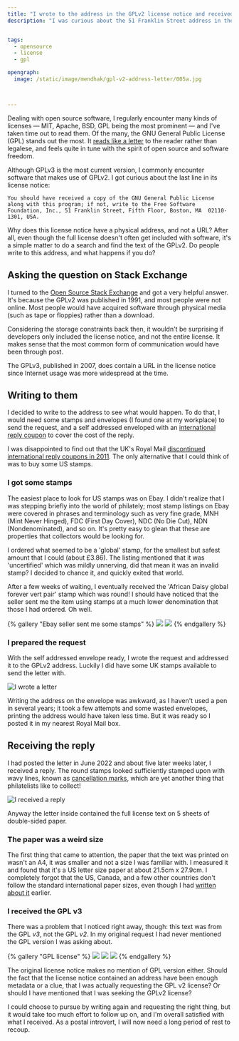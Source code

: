 ```yaml
---
title: "I wrote to the address in the GPLv2 license notice and received the GPLv3 license"
description: "I was curious about the 51 Franklin Street address in the GPLv2 license notice so I wrote to them as they said"


tags: 
  - opensource
  - license
  - gpl

opengraph: 
  image: /static/image/mendhak/gpl-v2-address-letter/005a.jpg



---
```


Dealing with open source software, I regularly encounter many kinds of licenses — MIT, Apache, BSD, GPL being the most prominent — and I've taken time out to read them.  Of the many, the GNU General Public License (GPL) stands out the most.  It [reads like a letter](https://www.gnu.org/licenses/old-licenses/gpl-2.0.en.html) to the reader rather than legalese, and feels quite in tune with the spirit of open source and software freedom.  

Although GPLv3 is the most current version, I commonly encounter software that makes use of GPLv2.  I got curious about the last line in its license notice: 

    You should have received a copy of the GNU General Public License
    along with this program; if not, write to the Free Software
    Foundation, Inc., 51 Franklin Street, Fifth Floor, Boston, MA  02110-1301, USA.

Why does this license notice have a physical address, and not a URL?  After all, even though the full license doesn't often get included with software, it's a simple matter to do a search and find the text of the GPLv2. Do people write to this address, and what happens if you do?  

## Asking the question on Stack Exchange

I turned to the [Open Source Stack Exchange](https://opensource.stackexchange.com/questions/12714/why-does-gplv2-include-a-mailing-address-51-franklin-street-in-the-license-not) and got a very helpful answer.  It's because the GPLv2 was published in 1991, and most people were not online.  Most people would have acquired software through physical media (such as tape or floppies) rather than a download.  

Considering the storage constraints back then, it wouldn't be surprising if developers only included the license notice, and not the entire license.  It makes sense that the most common form of communication would have been through post.  

The GPLv3, published in 2007, does contain a URL in the license notice since Internet usage was more widespread at the time.  

## Writing to them

I decided to write to the address to see what would happen.  To do that, I would need some stamps and envelopes (I found one at my workplace) to send the request, and a self addressed enveloped with an [international reply coupon](https://en.wikipedia.org/wiki/International_reply_coupon) to cover the cost of the reply.  

I was disappointed to find out that the UK's Royal Mail [discontinued international reply coupons in 2011](https://www.royalmail.com/reply-sender).  The only alternative that I could think of was to buy some US stamps.    

### I got some stamps

The easiest place to look for US stamps was on Ebay.  I didn't realize that I was stepping briefly into the world of philately; most stamp listings on Ebay were covered in phrases and terminology such as very fine grade, MNH (Mint Never Hinged), FDC (First Day Cover), NDC (No Die Cut), NDN (Nondenominated), and so on.  It's pretty easy to glean that these are properties that collectors would be looking for.    

I ordered what seemed to be a 'global' stamp, for the smallest but safest amount that I could (about £3.86).  The listing mentioned that it was 'uncertified' which was mildly unnerving, did that mean it was an invalid stamp? I decided to chance it, and quickly exited that world.  

After a few weeks of waiting, I eventually received the 'African Daisy global forever vert pair' stamp which was round!  I should have noticed that the seller sent me the item using stamps at a much lower denomination that those I had ordered.  Oh well.

{% gallery "Ebay seller sent me some stamps" %}
![](/static/image/mendhak/gpl-v2-address-letter/003a.jpg)
![](/static/image/mendhak/gpl-v2-address-letter/003b.jpg)
{% endgallery %}


### I prepared the request

With the self addressed envelope ready, I wrote the request and addressed it to the GPLv2 address.  Luckily I did have some UK stamps available to send the letter with.  

![I wrote a letter](/static/image/mendhak/gpl-v2-address-letter/004a.jpg)

Writing the address on the envelope was awkward, as I haven't used a pen in several years; it took a few attempts and some wasted envelopes, printing the address would have taken less time.  But it was ready so I posted it in my nearest Royal Mail box. 

## Receiving the reply

I had posted the letter in June 2022 and about five later weeks later, I received a reply.  The round stamps looked sufficiently stamped upon with wavy lines, known as [cancellation marks](https://en.wikipedia.org/wiki/Cancellation_\(mail\)), which are yet another thing that philatelists like to collect! 

![I received a reply](/static/image/mendhak/gpl-v2-address-letter/005a.jpg)


Anyway the letter inside contained the full license text on 5 sheets of double-sided paper.   



### The paper was a weird size

The first thing that came to attention, the paper that the text was printed on wasn't an A4, it was smaller and not a size I was familiar with.  I measured it and found that it's a US letter size paper at about 21.5cm x 27.9cm.  I completely forgot that the US, Canada, and a few other countries don't follow the standard international paper sizes, even though I had [written about it](https://code.mendhak.com/paper-sizes-standard/#some-paper-sizes-are-arbitrary) earlier.  


### I received the GPL v3

There was a problem that I noticed right away, though: this text was from the GPL _v3_, not the GPL _v2_.  In my original request I had never mentioned the GPL version I was asking about.  

{% gallery "GPL license" %}
![](/static/image/mendhak/gpl-v2-address-letter/006a.jpg)
![](/static/image/mendhak/gpl-v2-address-letter/006b.jpg)
![](/static/image/mendhak/gpl-v2-address-letter/006c.jpg)
{% endgallery %}



The original license notice makes no mention of GPL version either.  Should the fact that the license notice contained an address have been enough metadata or a clue, that I was actually requesting the GPL v2 license? Or should I have mentioned that I was seeking the GPLv2 license?

I could choose to pursue by writing again and requesting the right thing, but it would take too much effort to follow up on, and I'm overall satisfied with what I received.  As a postal introvert, I will now need a long period of rest to recoup.  
